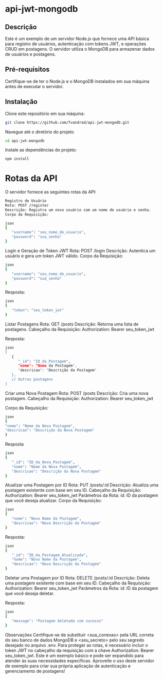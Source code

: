 # api-jwt-mongodb

## Descrição
Este é um exemplo de um servidor Node.js que fornece uma API básica para registro de usuários, autenticação com tokens JWT, e operações CRUD em postagens. O servidor utiliza o MongoDB para armazenar dados de usuários e postagens.

## Pré-requisitos
Certifique-se de ter o Node.js e o MongoDB instalados em sua máquina antes de executar o servidor.

## Instalação

Clone este repositório em sua máquina:

   ```bash
   git clone https://github.com/fvandrad/api-jwt-mongodb.git
   ```

Navegue até o diretório do projeto
  
   ```bash
   cd api-jwt-mongodb
   ```

Instale as dependências do projeto:

   ```bash
   npm install
   ```

# Rotas da API
O servidor fornece as seguintes rotas da API:

   ```bash
   Registro de Usuário
   Rota: POST /register
   Descrição: Registra um novo usuário com um nome de usuário e senha.
   Corpo da Requisição:

   json
   {
      "username": "seu_nome_de_usuario",
      "password": "sua_senha"
   }
   ```

Login e Geração de Token JWT
Rota: POST /login
Descrição: Autentica um usuário e gera um token JWT válido.
Corpo da Requisição:
   
   ```bash
   json
   {
      "username": "seu_nome_de_usuario",
      "password": "sua_senha"
   }
   ```

Resposta:

   ```bash 
   json
   {
      "token": "seu_token_jwt"
   }
   ```

Listar Postagens
Rota: GET /posts
Descrição: Retorna uma lista de postagens.
Cabeçalho da Requisição:
Authorization: Bearer seu_token_jwt

Resposta:
   
   ```bash
   json
   [
      {
         "_id": "ID_da_Postagem",
         "nome": "Nome da Postagem",
         "descricao": "Descrição da Postagem"
      },
      // Outras postagens
   ]
   ```

Criar uma Nova Postagem
Rota: POST /posts
Descrição: Cria uma nova postagem.
Cabeçalho da Requisição:
Authorization: Bearer seu_token_jwt

Corpo da Requisição:

   ```bash
   json
   {
   "nome": "Nome da Nova Postagem",
   "descricao": "Descrição da Nova Postagem"
   }
   ```

Resposta
   ```bash
   json
   {
      "_id": "ID_da_Nova_Postagem",
      "nome": "Nome da Nova Postagem",
      "descricao": "Descrição da Nova Postagem"
   }
   ```

Atualizar uma Postagem por ID
Rota: PUT /posts/:id
Descrição: Atualiza uma postagem existente com base em seu ID.
Cabeçalho da Requisição:
Authorization: Bearer seu_token_jwt
Parâmetros da Rota:
id: ID da postagem que você deseja atualizar.
Corpo da Requisição:
   
   ```bash
   json
   {
      "nome": "Novo Nome da Postagem",
      "descricao": "Nova Descrição da Postagem"
   }
   ```

Resposta:
   
   ```bash
   json
   {
      "_id": "ID_da_Postagem_Atualizada",
      "nome": "Novo Nome da Postagem",
      "descricao": "Nova Descrição da Postagem"
   }
   ```

Deletar uma Postagem por ID
Rota: DELETE /posts/:id
Descrição: Deleta uma postagem existente com base em seu ID.
Cabeçalho da Requisição:
Authorization: Bearer seu_token_jwt
Parâmetros da Rota:
id: ID da postagem que você deseja deletar.

Resposta:
   ```bash
   json
   {
      "message": "Postagem deletada com sucesso"
   }
   ```

Observações
Certifique-se de substituir <sua_conexao> pela URL correta do seu banco de dados MongoDB e <seu_secreto> pelo seu segredo desejado no arquivo .env.
Para proteger as rotas, é necessário incluir o token JWT no cabeçalho da requisição com a chave Authorization: Bearer seu_token_jwt.
Este é um exemplo básico e pode ser expandido para atender às suas necessidades específicas.
Aproveite o uso deste servidor de exemplo para criar sua própria aplicação de autenticação e gerenciamento de postagens!